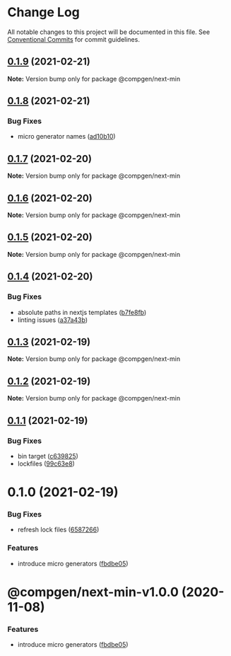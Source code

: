 # Change Log

All notable changes to this project will be documented in this file.
See [Conventional Commits](https://conventionalcommits.org) for commit guidelines.

## [0.1.9](https://github.com/developer239/compgen/compare/@compgen/next-min@0.1.8...@compgen/next-min@0.1.9) (2021-02-21)

**Note:** Version bump only for package @compgen/next-min





## [0.1.8](https://github.com/developer239/compgen/compare/@compgen/next-min@0.1.7...@compgen/next-min@0.1.8) (2021-02-21)


### Bug Fixes

* micro generator names ([ad10b10](https://github.com/developer239/compgen/commit/ad10b10f7211b5b791b1c43d5da5e59e4dd6195d))





## [0.1.7](https://github.com/developer239/compgen/compare/@compgen/next-min@0.1.6...@compgen/next-min@0.1.7) (2021-02-20)

**Note:** Version bump only for package @compgen/next-min





## [0.1.6](https://github.com/developer239/compgen/compare/@compgen/next-min@0.1.5...@compgen/next-min@0.1.6) (2021-02-20)

**Note:** Version bump only for package @compgen/next-min





## [0.1.5](https://github.com/developer239/compgen/compare/@compgen/next-min@0.1.4...@compgen/next-min@0.1.5) (2021-02-20)

**Note:** Version bump only for package @compgen/next-min





## [0.1.4](https://github.com/developer239/compgen/compare/@compgen/next-min@0.1.3...@compgen/next-min@0.1.4) (2021-02-20)


### Bug Fixes

* absolute paths in nextjs templates ([b7fe8fb](https://github.com/developer239/compgen/commit/b7fe8fbed6d6941712c7ef15b90d71c68fccddc1))
* linting issues ([a37a43b](https://github.com/developer239/compgen/commit/a37a43b765fceb0a4331a9affa09090d2d7a4a4e))





## [0.1.3](https://github.com/developer239/compgen/compare/@compgen/next-min@0.1.2...@compgen/next-min@0.1.3) (2021-02-19)

**Note:** Version bump only for package @compgen/next-min





## [0.1.2](https://github.com/developer239/compgen/compare/@compgen/next-min@0.1.1...@compgen/next-min@0.1.2) (2021-02-19)

**Note:** Version bump only for package @compgen/next-min





## [0.1.1](https://github.com/developer239/compgen/compare/@compgen/next-min@0.1.0...@compgen/next-min@0.1.1) (2021-02-19)


### Bug Fixes

* bin target ([c639825](https://github.com/developer239/compgen/commit/c639825f9c5c430880d33deeb648c9a087102fae))
* lockfiles ([99c63e8](https://github.com/developer239/compgen/commit/99c63e8f7192b2a8262f74e6f0fbd6943ebc1eb4))





# 0.1.0 (2021-02-19)


### Bug Fixes

* refresh lock files ([6587266](https://github.com/developer239/compgen/commit/658726677f8e29849ac47411a84a5569008fa3e0))


### Features

* introduce micro generators ([fbdbe05](https://github.com/developer239/compgen/commit/fbdbe0523b9f3187c4f8d08248eeb8a679650afd))





# @compgen/next-min-v1.0.0 (2020-11-08)


### Features

* introduce micro generators ([fbdbe05](https://github.com/developer239/compgen/commit/fbdbe0523b9f3187c4f8d08248eeb8a679650afd))
